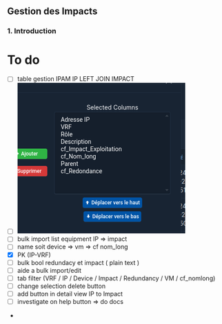 ## Gestion des Impacts
### 1. Introduction

# To do

- [ ] table gestion IPAM IP LEFT JOIN IMPACT 
- [ ] ![img.png](img.png)
- [ ] bulk import list equipment IP => impact
- [ ] name soit device => vm => cf nom_long
- [x] PK (IP-VRF)
- [ ] bulk bool redundacy et impact ( plain text ) 
- [ ] aide a bulk import/edit
- [ ] tab filter (VRF / IP / Device / Impact / Redundancy / VM / cf_nomlong)
- [ ] change selection delete button
- [ ] add button in detail view IP to Impact
- [ ] investigate on help button => do docs
- 